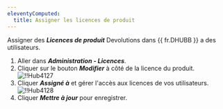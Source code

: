 ```yaml
---
eleventyComputed:
  title: Assigner les licences de produit
---
```

Assigner des ***Licences de produit*** Devolutions dans {{ fr.DHUBB }} a des utilisateurs.

1. Aller dans ***Administration - Licences***.
1. Cliquer sur le bouton ***Modifier*** à côté de la licence du produit.
![!!Hub4127](https://cdnweb.devolutions.net/docs/fr/hub/Hub4127.png)
1. Cliquer ***Assigné à*** et gérer l'accès aux licences de vos utilisateurs.
![!!Hub4128](https://cdnweb.devolutions.net/docs/fr/hub/Hub4128.png)
1. Cliquer ***Mettre à jour*** pour enregistrer.
